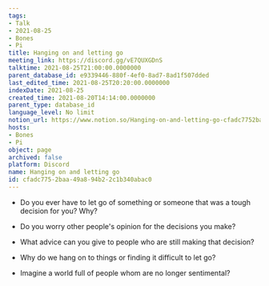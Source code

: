 ```yaml
---
tags:
- Talk
- 2021-08-25
- Bones
- Pi
title: Hanging on and letting go
meeting_link: https://discord.gg/vE7QUXGDnS
talktime: 2021-08-25T21:00:00.0000000
parent_database_id: e9339446-880f-4ef0-8ad7-8ad1f507dded
last_edited_time: 2021-08-25T20:20:00.0000000
indexDate: 2021-08-25
created_time: 2021-08-20T14:14:00.0000000
parent_type: database_id
language_level: No limit
notion_url: https://www.notion.so/Hanging-on-and-letting-go-cfadc7752baa49a894b22c1b340abac0
hosts:
- Bones
- Pi
object: page
archived: false
platform: Discord
name: Hanging on and letting go
id: cfadc775-2baa-49a8-94b2-2c1b340abac0
---
```


   - Do you ever have to let go of something or someone that was a tough decision for you? Why?



   - Do you worry other people's opinion for the decisions you make?
   - What advice can you give to people who are still making that decision?
   - Why do we hang on to things or finding it difficult to let go?
   - Imagine a world full of people whom are no longer sentimental?









